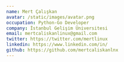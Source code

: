```yaml
---
name: Mert Çalışkan
avatar: /static/images/avatar.png
occupation: Python-Go Developer
company: İstanbul Gelişim Üniversitesi
email: mertcaliskanlinux@gmail.com
twitter: https://twitter.com/mertlinux
linkedin: https://www.linkedin.com/in/
github: https://github.com/mertcaliskanlnx
---
```

